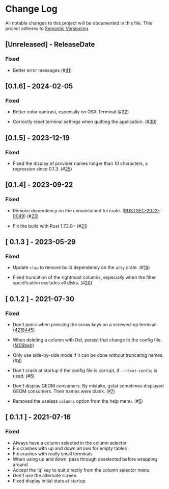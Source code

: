 # Change Log

All notable changes to this project will be documented in this file.
This project adheres to [Semantic Versioning](http://semver.org/).

## [Unreleased] - ReleaseDate

### Fixed

- Better error messages
  (#[41](https://github.com/asomers/gstat-rs/pull/41))

## [0.1.6] - 2024-02-05

### Fixed

- Better color contrast, especially on OSX Terminal
  (#[32](https://github.com/asomers/gstat-rs/pull/32))

- Correctly reset terminal settings when quitting the application.
  (#[30](https://github.com/asomers/gstat-rs/pull/30))

## [0.1.5] - 2023-12-19

### Fixed

- Fixed the display of provider names longer than 10 characters, a regression
  since 0.1.3.
  (#[25](https://github.com/asomers/gstat-rs/pull/25))

## [0.1.4] - 2023-09-22

### Fixed

- Remove dependency on the unmaintained tui crate.
  ([RUSTSEC-2023-0049](https://rustsec.org/advisories/RUSTSEC-2023-0049))
  (#[23](https://github.com/asomers/gstat-rs/pull/23))

- Fix the build with Rust 1.72.0+
  (#[21](https://github.com/asomers/gstat-rs/pull/21))

## [ 0.1.3 ] - 2023-05-29

### Fixed

- Update `clap` to remove build dependency on the `atty` crate.
  (#[19](https://github.com/asomers/gstat-rs/pull/19))

- Fixed truncation of the rightmost columns, especially when the filter
  specification excludes all disks.
  (#[20](https://github.com/asomers/gstat-rs/pull/20))

## [ 0.1.2 ] - 2021-07-30

### Fixed

- Don't panic when pressing the arrow keys on a screwed-up terminal.
  ([4218445](https://github.com/asomers/gstat-rs/commit/4218445d63cc864d315bbd5ece15a75457213822))

- When deleting a column with Del, persist that change to the config file.
  ([f406beb](https://github.com/asomers/gstat-rs/commit/f406beb5c8ad6160ded471e2658af22aedb5552d))

- Only use side-by-side mode if it can be done without truncating names.
  (#[8](https://github.com/asomers/gstat-rs/pull/8))

- Don't crash at startup if the config file is corrupt, if `--reset-config` is
  used.
  (#[6](https://github.com/asomers/gstat-rs/pull/6))

- Don't display GEOM consumers.  By mistake, gstat sometimes displayed GEOM
  consumers.  Their names were blank.
  (#[7](https://github.com/asomers/gstat-rs/pull/7))

- Removed the useless `columns` option from the help menu.
  (#[5](https://github.com/asomers/gstat-rs/pull/5))

## [ 0.1.1 ] - 2021-07-16

### Fixed

- Always have a column selected in the column selector
- Fix crashes with up and down arrows for empty tables
- Fix crashes with really small terminals
- When using up and down, pass through deselected before wrapping around
- Accept the 'q' key to quit directly from the column selector menu.
- Don't use the alternate screen.
- Fixed display initial stats at startup.
